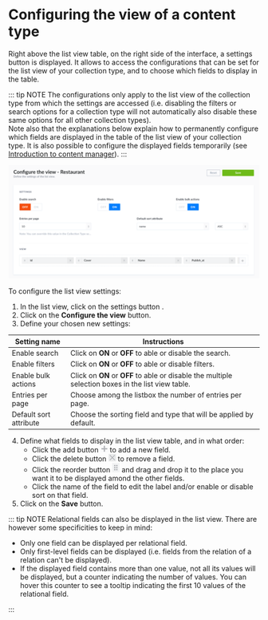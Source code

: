 # Configuring the view of a content type

Right above the list view table, on the right side of the interface, a settings button <Fa-Cog /> is displayed. It allows to access the configurations that can be set for the list view of your collection type, and to choose which fields to display in the table.

::: tip NOTE
The configurations only apply to the list view of the collection type from which the settings are accessed (i.e. disabling the filters or search options for a collection type will not automatically also disable these same options for all other collection types).
<br>
Note also that the explanations below explain how to permanently configure which fields are displayed in the table of the list view of your collection type. It is also possible to configure the displayed fields temporarily (see [Introduction to content manager](../content-types-builder/introduction-to-content-manager.md)).
:::

![Settings of a list view in the Content Manager](../assets/content-manager/content-manager_settings-list-view.png)

To configure the list view settings: 

1. In the list view, click on the settings button <Fa-Cog />.
2. Click on the **Configure the view** button.
3. Define your chosen new settings:

| Setting name           | Instructions                                                                                       |
| ---------------------- |----------------------------------------------------------------------------------------------------|
| Enable search          | Click on **ON** or **OFF** to able or disable the search.                                          |
| Enable filters         | Click on **ON** or **OFF** to able or disable filters.                                             |
| Enable bulk actions    | Click on **ON** or **OFF** to able or disable the multiple selection boxes in the list view table. |
| Entries per page       | Choose among the listbox the number of entries per page.                                           |
| Default sort attribute | Choose the sorting field and type that will be applied by default.                                 |

4. Define what fields to display in the list view table, and in what order:
   - Click the add button ![icon add new](../assets/content-manager/icon_add.png) to add a new field.
   - Click the delete button ![icon delete](../assets/content-manager/icon_delete.png) to remove a field.
   - Click the reorder button ![icon drag & drop](../assets/content-manager/icon_dragdrop.png) and drag and drop it to the place you want it to be displayed amond the other fields.
   - Click the name of the field to edit the label and/or enable or disable sort on that field.
5. Click on the **Save** button.

::: tip NOTE
Relational fields can also be displayed in the list view. There are however some specificities to keep in mind:

- Only one field can be displayed per relational field.
- Only first-level fields can be displayed (i.e. fields from the relation of a relation can't be displayed).
- If the displayed field contains more than one value, not all its values will be displayed, but a counter indicating the number of values. You can hover this counter to see a tooltip indicating the first 10 values of the relational field.

:::